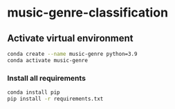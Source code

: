 # music-genre-classification

## Activate virtual environment
```bash
conda create --name music-genre python=3.9
conda activate music-genre
```
### Install all requirements
```bash
conda install pip
pip install -r requirements.txt
```